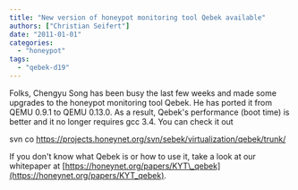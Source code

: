 ```yaml
---
title: "New version of honeypot monitoring tool Qebek available"
authors: ["Christian Seifert"]
date: "2011-01-01"
categories: 
  - "honeypot"
tags: 
  - "qebek-d19"
---
```


Folks, Chengyu Song has been busy the last few weeks and made some upgrades to the honeypot monitoring tool Qebek. He has ported it from QEMU 0.9.1 to QEMU 0.13.0. As a result, Qebek's performance (boot time) is better and it no longer requires gcc 3.4. You can check it out  
  
svn co https://projects.honeynet.org/svn/sebek/virtualization/qebek/trunk/  
  
If you don't know what Qebek is or how to use it, take a look at our whitepaper at [https://honeynet.org/papers/KYT\_qebek](https://honeynet.org/papers/KYT_qebek).
